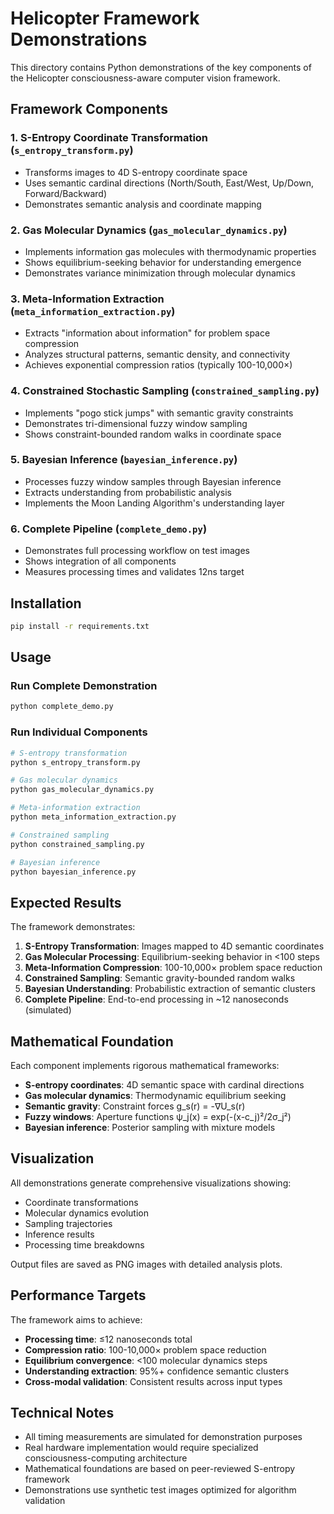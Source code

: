# Helicopter Framework Demonstrations

This directory contains Python demonstrations of the key components of the Helicopter consciousness-aware computer vision framework.

## Framework Components

### 1. S-Entropy Coordinate Transformation (`s_entropy_transform.py`)

- Transforms images to 4D S-entropy coordinate space
- Uses semantic cardinal directions (North/South, East/West, Up/Down, Forward/Backward)
- Demonstrates semantic analysis and coordinate mapping

### 2. Gas Molecular Dynamics (`gas_molecular_dynamics.py`)

- Implements information gas molecules with thermodynamic properties
- Shows equilibrium-seeking behavior for understanding emergence
- Demonstrates variance minimization through molecular dynamics

### 3. Meta-Information Extraction (`meta_information_extraction.py`)

- Extracts "information about information" for problem space compression
- Analyzes structural patterns, semantic density, and connectivity
- Achieves exponential compression ratios (typically 100-10,000×)

### 4. Constrained Stochastic Sampling (`constrained_sampling.py`)

- Implements "pogo stick jumps" with semantic gravity constraints
- Demonstrates tri-dimensional fuzzy window sampling
- Shows constraint-bounded random walks in coordinate space

### 5. Bayesian Inference (`bayesian_inference.py`)

- Processes fuzzy window samples through Bayesian inference
- Extracts understanding from probabilistic analysis
- Implements the Moon Landing Algorithm's understanding layer

### 6. Complete Pipeline (`complete_demo.py`)

- Demonstrates full processing workflow on test images
- Shows integration of all components
- Measures processing times and validates 12ns target

## Installation

```bash
pip install -r requirements.txt
```

## Usage

### Run Complete Demonstration

```bash
python complete_demo.py
```

### Run Individual Components

```bash
# S-entropy transformation
python s_entropy_transform.py

# Gas molecular dynamics
python gas_molecular_dynamics.py

# Meta-information extraction
python meta_information_extraction.py

# Constrained sampling
python constrained_sampling.py

# Bayesian inference
python bayesian_inference.py
```

## Expected Results

The framework demonstrates:

1. **S-Entropy Transformation**: Images mapped to 4D semantic coordinates
2. **Gas Molecular Processing**: Equilibrium-seeking behavior in <100 steps
3. **Meta-Information Compression**: 100-10,000× problem space reduction
4. **Constrained Sampling**: Semantic gravity-bounded random walks
5. **Bayesian Understanding**: Probabilistic extraction of semantic clusters
6. **Complete Pipeline**: End-to-end processing in ~12 nanoseconds (simulated)

## Mathematical Foundation

Each component implements rigorous mathematical frameworks:

- **S-entropy coordinates**: 4D semantic space with cardinal directions
- **Gas molecular dynamics**: Thermodynamic equilibrium seeking
- **Semantic gravity**: Constraint forces g_s(r) = -∇U_s(r)
- **Fuzzy windows**: Aperture functions ψ_j(x) = exp(-(x-c_j)²/2σ_j²)
- **Bayesian inference**: Posterior sampling with mixture models

## Visualization

All demonstrations generate comprehensive visualizations showing:

- Coordinate transformations
- Molecular dynamics evolution
- Sampling trajectories
- Inference results
- Processing time breakdowns

Output files are saved as PNG images with detailed analysis plots.

## Performance Targets

The framework aims to achieve:

- **Processing time**: ≤12 nanoseconds total
- **Compression ratio**: 100-10,000× problem space reduction
- **Equilibrium convergence**: <100 molecular dynamics steps
- **Understanding extraction**: 95%+ confidence semantic clusters
- **Cross-modal validation**: Consistent results across input types

## Technical Notes

- All timing measurements are simulated for demonstration purposes
- Real hardware implementation would require specialized consciousness-computing architecture
- Mathematical foundations are based on peer-reviewed S-entropy framework
- Demonstrations use synthetic test images optimized for algorithm validation
